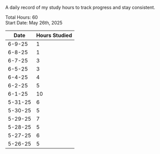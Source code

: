 A daily record of my study hours to track progress and stay consistent.

Total Hours: 60  
Start Date: May 26th, 2025

| **Date** | **Hours Studied** |
| -------- | ----------------- |
| 6-9-25   | 1                 |
| 6-8-25   | 1                 |
| 6-7-25   | 3                 |
| 6-5-25   | 3                 |
| 6-4-25   | 4                 |
| 6-2-25   | 5                 |
| 6-1-25   | 10                |
| 5-31-25  | 6                 |
| 5-30-25  | 5                 |
| 5-29-25  | 7                 |
| 5-28-25  | 5                 |
| 5-27-25  | 6                 |
| 5-26-25  | 5                 |



